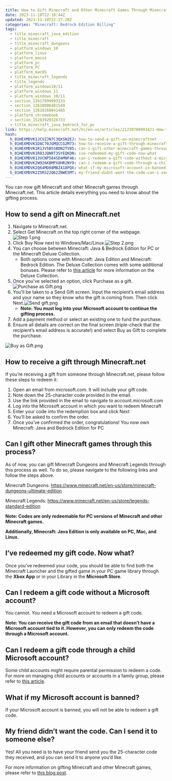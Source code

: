 ```yaml
---
title: How to Gift Minecraft and Other Minecraft Games Through Minecraft.net
date: 2023-11-10T22:18:44Z
updated: 2023-11-10T22:27:20Z
categories: "Minecraft: Bedrock Edition Billing"
tags:
  - title_minecraft_java_edition
  - title_minecraft
  - title_minecraft_dungeons
  - platform_windows_10
  - platform_linux
  - platform_macos
  - platform_pc
  - platform_PC
  - platform_macOS
  - title_minecraft_legends
  - title_legends
  - platform_windows10/11
  - platform_windows_11
  - platform_windows_10/11
  - section_12617899093133
  - section_12618006481549
  - section_12618268841485
  - platform_chromebook
  - section_15283929326733
  - title_minecraft_java_bedrock_for_pc
link: https://help.minecraft.net/hc/en-us/articles/21230708993421-How-to-Gift-Minecraft-and-Other-Minecraft-Games-Through-Minecraft-net
hash:
  h_01HEXMDVK1JCVZJN7C3QXSN2EJ: how-to-send-a-gift-on-minecraftnet
  h_01HEXMDVK1DAC70JGMQCCG2M73: how-to-receive-a-gift-through-minecraftnet
  h_01HEXMDVK1R1JV5B5SBDN2TV85: can-i-gift-other-minecraft-games-through-this-process
  h_01HEXMDVK1R83JQNRT3SYEQKDN: ive-redeemed-my-gift-code-now-what
  h_01HEXMDVK13VCNP584SD4MNF46: can-i-redeem-a-gift-code-without-a-microsoft-account
  h_01HEXMDVK2W926KBMPX8HR2NY9: can-i-redeem-a-gift-code-through-a-child-microsoft-account
  h_01HEXMDVK2Q64MD08MBZ418PQX: what-if-my-microsoft-account-is-banned
  h_01HEXMDVK2Z5RS22Q62ZNWE5MT: my-friend-didnt-want-the-code-can-i-send-it-to-someone-else
---
```


You can now gift Minecraft and other Minecraft games through Minecraft.net. This article details everything you need to know about the gifting process.

## How to send a gift on Minecraft.net

1.  Navigate to Minecraft.net.
2.  Select Get Minecraft on the top right corner of the webpage.![Step 1.png](https://minecrafthelp.zendesk.com/hc/article_attachments/21230716185741)
3.  Click Buy Now next to Windows/Mac/Linux.![Step 2.png](https://minecrafthelp.zendesk.com/hc/article_attachments/21230738061965)
4.  You can choose between Minecraft: Java & Bedrock Edition for PC or the Minecraft Deluxe Collection.
    - Both options come with Minecraft: Java Edition and Minecraft: Bedrock Edition. The Deluxe Collection comes with some additional bonuses. Please refer to [this article](https://minecrafthelp.zendesk.com/hc/en-us/articles/11211565784589) for more information on the Deluxe Collection.
5.  Once you’ve selected an option, click Purchase as a gift.![Purchase as Gift.png](https://minecrafthelp.zendesk.com/hc/article_attachments/21230700817293)
6.  You’ll be taken to a Send Gift screen. Input the recipient’s email address and your name so they know who the gift is coming from. Then click Next.![Send gift.png](https://minecrafthelp.zendesk.com/hc/article_attachments/21230716189581)
    - **Note: You must log into your Microsoft account to continue the gifting process.**
7.  Add a payment method or select an existing one to fund the purchase.
8.  Ensure all details are correct on the final screen (triple-check that the recipient’s email address is accurate!) and select Buy as Gift to complete the purchase.

![Buy as Gift.png](https://minecrafthelp.zendesk.com/hc/article_attachments/21230738067341)

## How to receive a gift through Minecraft.net

If you’re receiving a gift from someone through Minecraft.net, please follow these steps to redeem it:

1.  Open an email from microsoft.com. It will include your gift code.
2.  Note down the 25-character code provided in the email.
3.  Use the link provided in the email to navigate to account.microsoft.com
4.  Log into the Microsoft account in which you want to redeem Minecraft
5.  Enter your code into the redemption box and click Next
6.  You’ll be asked to confirm the order.
7.  Once you’ve confirmed the order, congratulations! You now own Minecraft: Java and Bedrock Edition for PC

## Can I gift other Minecraft games through this process?

As of now, you can gift Minecraft Dungeons and Minecraft Legends through this process as well. To do so, please navigate to the following links and follow the steps above.

Minecraft Dungeons: <https://www.minecraft.net/en-us/store/minecraft-dungeons-ultimate-edition>

Minecraft Legends: <https://www.minecraft.net/en-us/store/legends-standard-edition>

**Note: Codes are only redeemable for PC versions of Minecraft and other Minecraft games.**

**Additionally, Minecraft: Java Edition is only available on PC, Mac, and Linux.**

## I’ve redeemed my gift code. Now what?

Once you’ve redeemed your code, you should be able to find both the Minecraft Launcher and the gifted game in your PC game library through the **Xbox App** or in your Library in the **Microsoft Store**.  

## Can I redeem a gift code without a Microsoft account?

You cannot. You need a Microsoft account to redeem a gift code.

**Note: You can receive the gift code from an email that doesn’t have a Microsoft account tied to it. However, you can only redeem the code through a Microsoft account.**

## Can I redeem a gift code through a child Microsoft account?

Some child accounts might require parental permission to redeem a code. For more on managing child accounts or accounts in a family group, please refer to [this article](https://support.microsoft.com/en-us/account-billing/add-people-to-your-family-group-4a07b974-8103-16ad-6ea2-46549ca19e03).

## What if my Microsoft account is banned?

If your Microsoft account is banned, you will not be able to redeem a gift code.

## My friend didn’t want the code. Can I send it to someone else?

Yes! All you need is to have your friend send you the 25-character code they received, and you can send it to anyone you’d like.

For more information on gifting Minecraft and other Minecraft games, please refer to [this blog post](https://minecrafthelp.zendesk.com/hc/en-us/articles/8684413912461).
